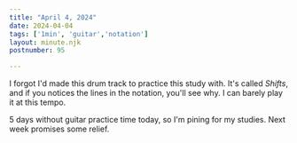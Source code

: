 ```yaml
---
title: "April 4, 2024"
date: 2024-04-04
tags: ['1min', 'guitar','notation']
layout: minute.njk
postnumber: 95

---
```


I forgot I'd made this drum track to practice this study with. It's called *Shifts*, and if you notices the lines in the notation, you'll see why. I can barely play it at this tempo.  

5 days without guitar practice time today, so I'm pining for my studies. Next week promises some relief. 